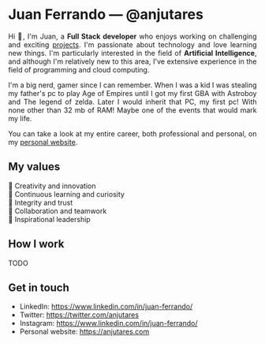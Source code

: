 <h1 align="left">Juan Ferrando ― @anjutares</h1>

<p align="justify">
  Hi 👋, I'm Juan, a <b>Full Stack developer</b> who enjoys working on challenging and exciting <a href="https://anjutares.com/projects" target="blank">projects</a>. I'm passionate about technology and love learning new things.
  I'm particularly interested in the field of <b>Artificial Intelligence</b>, and although I'm relatively new to this area, I've extensive experience in the field of programming and cloud computing.
</p><p align="justify">
 I'm a big nerd, gamer since I can remember. When I was a kid I was stealing my father's pc to play Age of Empires until I got my first GBA with Astroboy and The legend of zelda. Later I would inherit that PC, my first pc! With none other than 32 mb of RAM! Maybe one of the events that would mark my life.
</p>
<p align="justify">
You can take a look at my entire career, both professional and personal, on my <a href="https://anjutares.com/me" target="blank">personal website</a>.
</p>


<h2 align="left">My values</h1>
<p align="left">
  🚀 Creativity and innovation<br>
  🧐 Continuous learning and curiosity<br>
  💯 Integrity and trust<br>
  🤝 Collaboration and teamwork<br>
  🎯 Inspirational leadership<br>
</p>

<h2 align="left">How I work</h2>
<p align="justify">
TODO
</p>

<h2 align="left">Get in touch</h1>
<ul align="left">
<li>LinkedIn: <a href="https://www.linkedin.com/in/juan-ferrando/" target="blank">https://www.linkedin.com/in/juan-ferrando/</a></li>
<li>Twitter: <a href="https://twitter.com/anjutares" target="blank">https://twitter.com/anjutares</a></li>
<li>Instagram: <a href="https://instagram.com/anjutares" target="blank">https://www.linkedin.com/in/juan-ferrando/</a></li>
<li>Personal website: <a href="https://anjutares.com/" target="blank">https://anjutares.com</a></li>
</ul>





<!---
<h3 align="left">Connect with me:</h3>
<p align="left">
<a href="https://instagram.com/anjutares" target="blank"><img align="center" src="https://raw.githubusercontent.com/rahuldkjain/github-profile-readme-generator/master/src/images/icons/Social/instagram.svg" alt="anjutares" height="30" width="40" /></a>
<a href="https://www.hackerrank.com/anjutares" target="blank"><img align="center" src="https://raw.githubusercontent.com/rahuldkjain/github-profile-readme-generator/master/src/images/icons/Social/hackerrank.svg" alt="anjutares" height="30" width="40" /></a>
<a href="https://discord.gg/3SbDWHYkUT" target="blank"><img align="center" src="https://raw.githubusercontent.com/rahuldkjain/github-profile-readme-generator/master/src/images/icons/Social/discord.svg" alt="https://discord.gg/3SbDWHYkUT" height="30" width="40" /></a>
</p>--->
